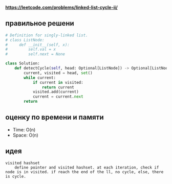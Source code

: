 **https://leetcode.com/problems/linked-list-cycle-ii/**

## правильное решени
```python
# Definition for singly-linked list.
# class ListNode:
#     def __init__(self, x):
#         self.val = x
#         self.next = None

class Solution:
    def detectCycle(self, head: Optional[ListNode]) -> Optional[ListNode]:
        current, visited = head, set()
        while current:
            if current in visited:
                return current
            visited.add(current)
            current = current.next
        return
```

## оценку по времени и памяти
- Time: O(n)
- Space: O(n)

## идея
```text
visited hashset
    define pointer and visited hashset. at each iteration, check if node is in visited. if reach the end of the ll, no cycle, else, there is cycle.
```